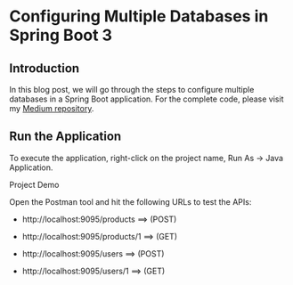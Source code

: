 # Configuring Multiple Databases in Spring Boot 3

## Introduction

In this blog post, we will go through the steps to configure multiple databases in a Spring Boot application. For the complete code, please visit my [Medium repository](https://medium.com/@bouguern.mohamed/configure-multiple-data-sources-postgres-mysql-in-a-spring-boot-3-03f67e45c287).


## Run the Application

To execute the application, right-click on the project name, Run As -> Java Application.

Project Demo

Open the Postman tool and hit the following URLs to test the APIs:

- http://localhost:9095/products ==> (POST)
- http://localhost:9095/products/1 ==> (GET)

- http://localhost:9095/users ==> (POST)
- http://localhost:9095/users/1 ==> (GET)
